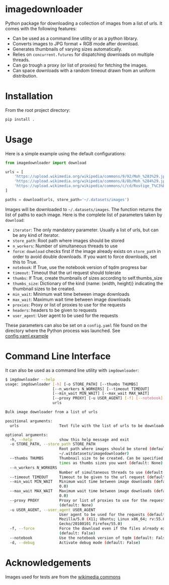 # imagedownloader

Python package for downloading a collection of images from a list of
urls. It comes with the following features:

- Can be used as a command line utility or as a python library.
- Converts images to JPG format + RGB mode after download.
- Generates thumbnails of varying sizes automatically.
- Relies on `concurrent.futures` for dispatching downloads on multiple
  threads.
- Can go trough a proxy (or list of proxies) for fetching the images.
- Can space downloads with a random timeout drawn from an uniform
  distribution.

# Installation
From the root project directory:
```bash
pip install .
```

# Usage

Here is a simple example  using the default configurations:

```python
from imagedownloader import download

urls = [
    'https://upload.wikimedia.org/wikipedia/commons/9/92/Moh_%283%29.jpg'
    'https://upload.wikimedia.org/wikipedia/commons/8/8b/Moh_%284%29.jpg'
    'https://upload.wikimedia.org/wikipedia/commons/c/cd/Rostige_T%C3%BCr_P4RM1492.jpg'
]

paths = download(urls, store_path='~/.datasets/images')

```

Images will be downloaded to `~/.datasets/images`. The function
returns the list of paths to each image. Here is the complete list of
parameters taken by `download`:

- `iterator`: The only mandatory parameter. Usually a list of urls, but
  can be any kind of iterator.
- `store_path`: Root path where images should be stored
- `n_workers`: Number of simultaneous threads to use
- `force`: `download` checks first if the image already exists on
  `store_path` in order to avoid double downloads. If you want to force
  downloads, set this to True.
- `notebook`: If True, use the notebook version of tqdm progress bar
- `timeout`: Timeout that the url request should tolerate
- `thumbs`: If True, create thumbnails of sizes according to
  self.thumbs_size
- `thumbs_size`: Dictionary of the kind {name: (width, height)}
  indicating the thumbnail sizes to be created.
- `min_wait`: Minimum wait time between image downloads
- `max_wait`: Maximum wait time between image downloads
- `proxies`: Proxy or list of proxies to use for the requests
- `headers`: headers to be given to requests
- `user_agent`: User agent to be used for the requests

These parameters can also be set on a `config.yaml` file found on the
directory where the Python process was launched.
See [config.yaml.example](config.yaml.example)

# Command Line Interface
It can also be used as a command line utility with `imgdownloader`:
```bash
$ imgdownloader --help
usage: imgdownloader [-h] [-o STORE_PATH] [--thumbs THUMBS]
                     [--n_workers N_WORKERS] [--timeout TIMEOUT]
                     [--min_wait MIN_WAIT] [--max_wait MAX_WAIT]
                     [--proxy PROXY] [-u USER_AGENT] [-f] [--notebook] [-d]
                     urls

Bulk image downloader from a list of urls

positional arguments:
  urls                  Text file with the list of urls to be downloaded

optional arguments:
  -h, --help            show this help message and exit
  -o STORE_PATH, --store_path STORE_PATH
                        Root path where images should be stored (default:
                        ~/.witdatasets/imagedownloader)
  --thumbs THUMBS       Thumbnail size to be created. Can be specified as many
                        times as thumbs sizes you want (default: None)
  --n_workers N_WORKERS
                        Number of simultaneous threads to use (default: 50)
  --timeout TIMEOUT     Timeout to be given to the url request (default: 5.0)
  --min_wait MIN_WAIT   Minimum wait time between image downloads (default:
                        0.0)
  --max_wait MAX_WAIT   Maximum wait time between image downloads (default:
                        0.0)
  --proxy PROXY         Proxy or list of proxies to use for the requests
                        (default: None)
  -u USER_AGENT, --user_agent USER_AGENT
                        User agent to be used for the requests (default:
                        Mozilla/5.0 (X11; Ubuntu; Linux x86_64; rv:55.0)
                        Gecko/20100101 Firefox/55.0)
  -f, --force           Force the download even if the files already exists
                        (default: False)
  --notebook            Use the notebook version of tqdm (default: False)
  -d, --debug           Activate debug mode (default: False)

```


# Acknowledgements
Images used for tests are from the [wikimedia commons](https://commons.wikimedia.org)
